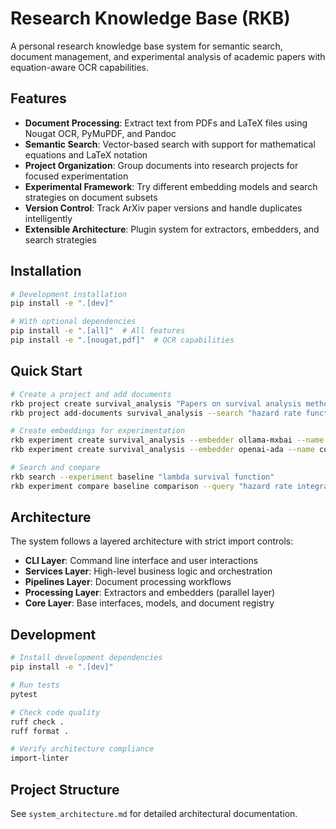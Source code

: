 # Research Knowledge Base (RKB)

A personal research knowledge base system for semantic search, document management, and experimental analysis of academic papers with equation-aware OCR capabilities.

## Features

- **Document Processing**: Extract text from PDFs and LaTeX files using Nougat OCR, PyMuPDF, and Pandoc
- **Semantic Search**: Vector-based search with support for mathematical equations and LaTeX notation
- **Project Organization**: Group documents into research projects for focused experimentation
- **Experimental Framework**: Try different embedding models and search strategies on document subsets
- **Version Control**: Track ArXiv paper versions and handle duplicates intelligently
- **Extensible Architecture**: Plugin system for extractors, embedders, and search strategies

## Installation

```bash
# Development installation
pip install -e ".[dev]"

# With optional dependencies
pip install -e ".[all]"  # All features
pip install -e ".[nougat,pdf]"  # OCR capabilities
```

## Quick Start

```bash
# Create a project and add documents
rkb project create survival_analysis "Papers on survival analysis methods"
rkb project add-documents survival_analysis --search "hazard rate function"

# Create embeddings for experimentation
rkb experiment create survival_analysis --embedder ollama-mxbai --name baseline
rkb experiment create survival_analysis --embedder openai-ada --name comparison

# Search and compare
rkb search --experiment baseline "lambda survival function"
rkb experiment compare baseline comparison --query "hazard rate integral"
```

## Architecture

The system follows a layered architecture with strict import controls:

- **CLI Layer**: Command line interface and user interactions
- **Services Layer**: High-level business logic and orchestration
- **Pipelines Layer**: Document processing workflows
- **Processing Layer**: Extractors and embedders (parallel layer)
- **Core Layer**: Base interfaces, models, and document registry

## Development

```bash
# Install development dependencies
pip install -e ".[dev]"

# Run tests
pytest

# Check code quality
ruff check .
ruff format .

# Verify architecture compliance
import-linter
```

## Project Structure

See `system_architecture.md` for detailed architectural documentation.